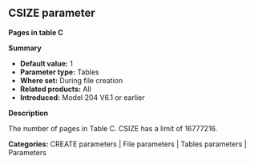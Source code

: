 ## CSIZE parameter

**Pages in table C**

**Summary**

* **Default value:** 1
* **Parameter type:** Tables
* **Where set:** During file creation
* **Related products:** All
* **Introduced:** Model 204 V6.1 or earlier

**Description**

The number of pages in Table C.  CSIZE has a limit of 16777216.

**Categories:** CREATE parameters | File parameters | Tables parameters | Parameters
